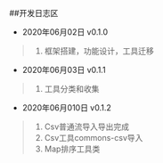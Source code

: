 ##开发日志区 
* 2020年06月02日  v0.1.0
>   1. 框架搭建，功能设计，工具迁移

* 2020年06月03日  v0.1.1
>   1. 工具分类和收集
 
* 2020年06月010日  v0.1.2
>   1. Csv普通流导入导出完成
>   2. Csv工具commons-csv导入
>   3. Map排序工具类